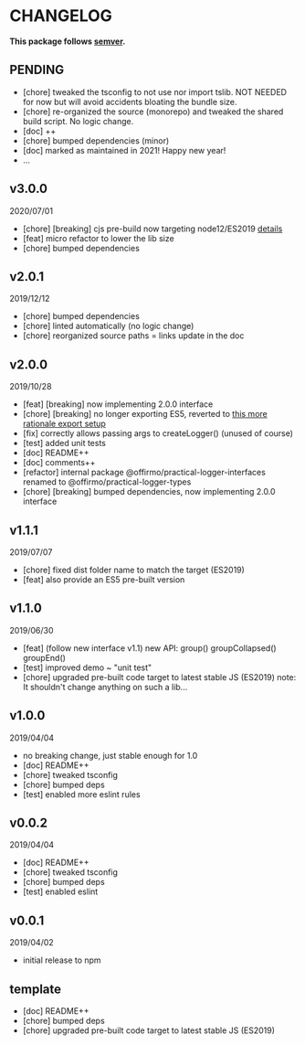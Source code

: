 # CHANGELOG
**This package follows [semver](https://semver.org/).**

## PENDING
* [chore] tweaked the tsconfig to not use nor import tslib. NOT NEEDED for now but will avoid accidents bloating the bundle size.
* [chore] re-organized the source (monorepo) and tweaked the shared build script. No logic change.
* [doc] ++
* [chore] bumped dependencies (minor)
* [doc] marked as maintained in 2021! Happy new year!
* ...

## v3.0.0
2020/07/01
* [chore] [breaking] cjs pre-build now targeting node12/ES2019 [details](../../CONTRIBUTING/module-exports.md)
* [feat] micro refactor to lower the lib size
* [chore] bumped dependencies

## v2.0.1
2019/12/12
* [chore] bumped dependencies
* [chore] linted automatically (no logic change)
* [chore] reorganized source paths = links update in the doc

## v2.0.0
2019/10/28
* [feat] [breaking] now implementing 2.0.0 interface
* [chore] [breaking] no longer exporting ES5, reverted to [this more rationale export setup](../../CONTRIBUTING/module-exports.md)
* [fix] correctly allows passing args to createLogger() (unused of course)
* [test] added unit tests
* [doc] README++
* [doc] comments++
* [refactor] internal package @offirmo/practical-logger-interfaces renamed to @offirmo/practical-logger-types
* [chore] [breaking] bumped dependencies, now implementing 2.0.0 interface

## v1.1.1
2019/07/07
* [chore] fixed dist folder name to match the target (ES2019)
* [feat] also provide an ES5 pre-built version

## v1.1.0
2019/06/30
* [feat] (follow new interface v1.1) new API: group() groupCollapsed() groupEnd()
* [test] improved demo ~ "unit test"
* [chore] upgraded pre-built code target to latest stable JS (ES2019)
  note: It shouldn't change anything on such a lib...

## v1.0.0
2019/04/04
* no breaking change, just stable enough for 1.0
* [doc] README++
* [chore] tweaked tsconfig
* [chore] bumped deps
* [test] enabled more eslint rules

## v0.0.2
2019/04/04
* [doc] README++
* [chore] tweaked tsconfig
* [chore] bumped deps
* [test] enabled eslint

## v0.0.1
2019/04/02
* initial release to npm

## template
* [doc] README++
* [chore] bumped deps
* [chore] upgraded pre-built code target to latest stable JS (ES2019)
